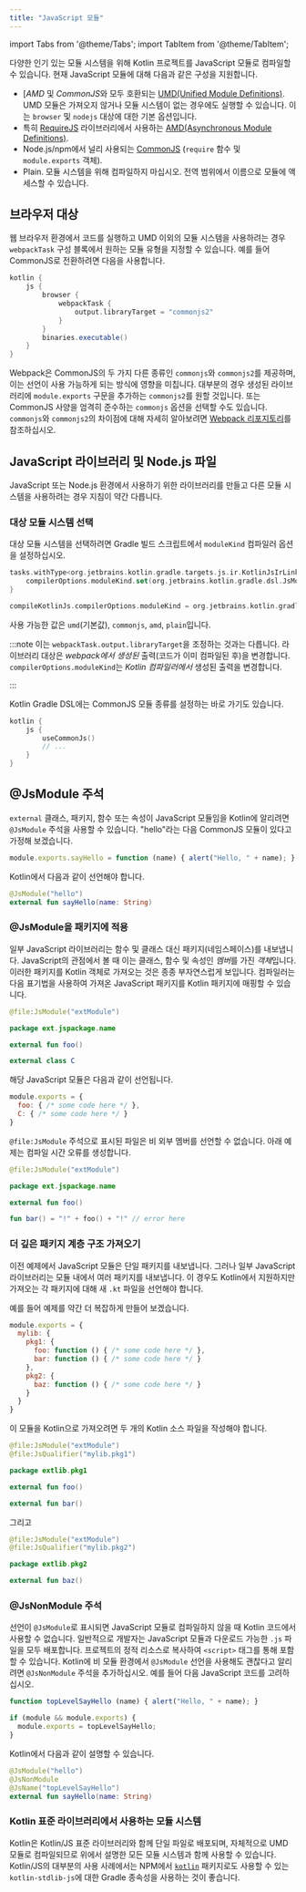 ```yaml
---
title: "JavaScript 모듈"
---
```

import Tabs from '@theme/Tabs';
import TabItem from '@theme/TabItem';

다양한 인기 있는 모듈 시스템을 위해 Kotlin 프로젝트를 JavaScript 모듈로 컴파일할 수 있습니다. 현재 JavaScript 모듈에 대해 다음과 같은 구성을 지원합니다.

- [*AMD* 및 *CommonJS*와 모두 호환되는 [UMD(Unified Module Definitions)](https://github.com/umdjs/umd).
    UMD 모듈은 가져오지 않거나 모듈 시스템이 없는 경우에도 실행할 수 있습니다. 이는 `browser` 및 `nodejs` 대상에 대한 기본 옵션입니다.
- 특히 [RequireJS](https://requirejs.org/) 라이브러리에서 사용하는 [AMD(Asynchronous Module Definitions)](https://www.amdjs.org/amdjs-api/wiki/AMD).
- Node.js/npm에서 널리 사용되는 [CommonJS](http://wiki.commonjs.org/wiki/Modules/1.1)
   (`require` 함수 및 `module.exports` 객체).
- Plain. 모듈 시스템을 위해 컴파일하지 마십시오. 전역 범위에서 이름으로 모듈에 액세스할 수 있습니다.

## 브라우저 대상

웹 브라우저 환경에서 코드를 실행하고 UMD 이외의 모듈 시스템을 사용하려는 경우 `webpackTask` 구성 블록에서 원하는 모듈
유형을 지정할 수 있습니다. 예를 들어 CommonJS로 전환하려면 다음을 사용합니다.

```groovy
kotlin {
    js {
        browser {
            webpackTask {
                output.libraryTarget = "commonjs2"
            }
        }
        binaries.executable()
    }
}

```

Webpack은 CommonJS의 두 가지 다른 종류인 `commonjs`와 `commonjs2`를 제공하며, 이는 선언이 사용 가능하게 되는 방식에 영향을 미칩니다.
대부분의 경우 생성된 라이브러리에 `module.exports` 구문을 추가하는 `commonjs2`를 원할 것입니다. 또는 CommonJS 사양을 엄격히 준수하는 `commonjs` 옵션을 선택할 수도 있습니다.
`commonjs`와 `commonjs2`의 차이점에 대해 자세히 알아보려면 [Webpack 리포지토리](https://github.com/webpack/webpack/issues/1114)를 참조하십시오.

## JavaScript 라이브러리 및 Node.js 파일

JavaScript 또는 Node.js 환경에서 사용하기 위한 라이브러리를 만들고 다른 모듈
시스템을 사용하려는 경우 지침이 약간 다릅니다.

### 대상 모듈 시스템 선택

대상 모듈 시스템을 선택하려면 Gradle 빌드 스크립트에서 `moduleKind` 컴파일러 옵션을 설정하십시오.

<Tabs groupId="build-script">
<TabItem value="kotlin" label="Kotlin" default>

```kotlin
tasks.withType<org.jetbrains.kotlin.gradle.targets.js.ir.KotlinJsIrLink> {
    compilerOptions.moduleKind.set(org.jetbrains.kotlin.gradle.dsl.JsModuleKind.MODULE_COMMONJS)
}
```

</TabItem>
<TabItem value="groovy" label="Groovy" default>

```groovy
compileKotlinJs.compilerOptions.moduleKind = org.jetbrains.kotlin.gradle.dsl.JsModuleKind.MODULE_COMMONJS
```

</TabItem>
</Tabs>

사용 가능한 값은 `umd`(기본값), `commonjs`, `amd`, `plain`입니다.

:::note
이는 `webpackTask.output.libraryTarget`을 조정하는 것과는 다릅니다. 라이브러리 대상은
_webpack에서 생성된_ 출력(코드가 이미 컴파일된 후)을 변경합니다. `compilerOptions.moduleKind`는
_Kotlin 컴파일러에서_ 생성된 출력을 변경합니다.

:::  

Kotlin Gradle DSL에는 CommonJS 모듈 종류를 설정하는 바로 가기도 있습니다.

```kotlin
kotlin {
    js {
        useCommonJs()
        // ...
    }
}
```

## @JsModule 주석

`external` 클래스, 패키지, 함수 또는 속성이 JavaScript 모듈임을 Kotlin에 알리려면 `@JsModule`
주석을 사용할 수 있습니다. "hello"라는 다음 CommonJS 모듈이 있다고 가정해 보겠습니다.

```javascript
module.exports.sayHello = function (name) { alert("Hello, " + name); }
```

Kotlin에서 다음과 같이 선언해야 합니다.

```kotlin
@JsModule("hello")
external fun sayHello(name: String)
```

### @JsModule을 패키지에 적용

일부 JavaScript 라이브러리는 함수 및 클래스 대신 패키지(네임스페이스)를 내보냅니다.
JavaScript의 관점에서 볼 때 이는 클래스, 함수 및 속성인 *멤버*를 가진 *객체*입니다.
이러한 패키지를 Kotlin 객체로 가져오는 것은 종종 부자연스럽게 보입니다.
컴파일러는 다음 표기법을 사용하여 가져온 JavaScript 패키지를 Kotlin 패키지에 매핑할 수 있습니다.

```kotlin
@file:JsModule("extModule")

package ext.jspackage.name

external fun foo()

external class C
```

해당 JavaScript 모듈은 다음과 같이 선언됩니다.

```javascript
module.exports = {
  foo: { /* some code here */ },
  C: { /* some code here */ }
}
```

`@file:JsModule` 주석으로 표시된 파일은 비 외부 멤버를 선언할 수 없습니다.
아래 예제는 컴파일 시간 오류를 생성합니다.

```kotlin
@file:JsModule("extModule")

package ext.jspackage.name

external fun foo()

fun bar() = "!" + foo() + "!" // error here
```

### 더 깊은 패키지 계층 구조 가져오기

이전 예제에서 JavaScript 모듈은 단일 패키지를 내보냅니다.
그러나 일부 JavaScript 라이브러리는 모듈 내에서 여러 패키지를 내보냅니다.
이 경우도 Kotlin에서 지원하지만 가져오는 각 패키지에 대해 새 `.kt` 파일을 선언해야 합니다.

예를 들어 예제를 약간 더 복잡하게 만들어 보겠습니다.

```javascript
module.exports = {
  mylib: {
    pkg1: {
      foo: function () { /* some code here */ },
      bar: function () { /* some code here */ }
    },
    pkg2: {
      baz: function () { /* some code here */ }
    }
  }
}
```

이 모듈을 Kotlin으로 가져오려면 두 개의 Kotlin 소스 파일을 작성해야 합니다.

```kotlin
@file:JsModule("extModule")
@file:JsQualifier("mylib.pkg1")

package extlib.pkg1

external fun foo()

external fun bar()
```

그리고

```kotlin
@file:JsModule("extModule")
@file:JsQualifier("mylib.pkg2")

package extlib.pkg2

external fun baz()
```

### @JsNonModule 주석

선언이 `@JsModule`로 표시되면 JavaScript 모듈로 컴파일하지 않을 때 Kotlin 코드에서 사용할 수 없습니다.
일반적으로 개발자는 JavaScript 모듈과 다운로드 가능한 `.js` 파일을 모두 배포합니다.
프로젝트의 정적 리소스로 복사하여 `<script>` 태그를 통해 포함할 수 있습니다. Kotlin에
비 모듈 환경에서 `@JsModule` 선언을 사용해도 괜찮다고 알리려면 `@JsNonModule` 주석을 추가하십시오. 예를 들어
다음 JavaScript 코드를 고려하십시오.

```javascript
function topLevelSayHello (name) { alert("Hello, " + name); }

if (module && module.exports) {
  module.exports = topLevelSayHello;
}
```

Kotlin에서 다음과 같이 설명할 수 있습니다.

```kotlin
@JsModule("hello")
@JsNonModule
@JsName("topLevelSayHello")
external fun sayHello(name: String)
```

### Kotlin 표준 라이브러리에서 사용하는 모듈 시스템

Kotlin은 Kotlin/JS 표준 라이브러리와 함께 단일 파일로 배포되며, 자체적으로 UMD 모듈로 컴파일되므로
위에서 설명한 모든 모듈 시스템과 함께 사용할 수 있습니다. Kotlin/JS의 대부분의 사용 사례에서는
NPM에서 [`kotlin`](https://www.npmjs.com/package/kotlin)
패키지로도 사용할 수 있는 `kotlin-stdlib-js`에 대한 Gradle 종속성을 사용하는 것이 좋습니다.